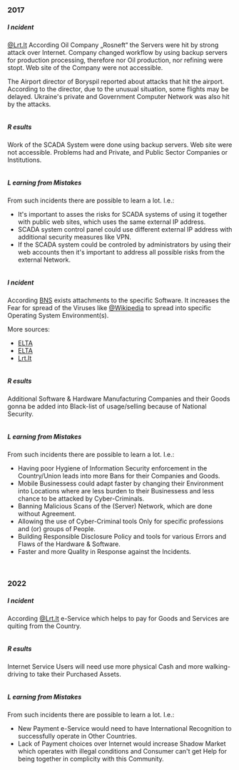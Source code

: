 #
### 2017

##### I ncident

[@Lrt.lt](https://www.lrt.lt/naujienos/pasaulyje/6/177970/ukrainoje-ir-rusijoje-kibernetines-atakos) 
According Oil Company „Rosneft“ the Servers were hit by strong attack over Internet.
Company changed workflow by using backup servers for production processing, therefore nor Oil production, nor refining were stopt.
Web site of the Company were not accessible.

The Airport director of Boryspil reported about attacks that hit the airport.  
According to the director, due to the unusual situation, some flights may be delayed.
Ukraine's private and Government Computer Network was also hit by the attacks.
```

```
##### R esults 

Work of the SCADA System were done using backup servers.
Web site were not accessible.
Problems had and Private, and Public Sector Companies or Institutions.
```

```
##### L earning from Mistakes 

From such incidents there are possible to learn a lot. I.e.:
* It's important to asses the risks for SCADA systems of using it together with public web sites, which uses the same external IP address. 
* SCADA system control panel could use different external IP address with additional security measures like VPN.
* If the SCADA system could be controled by administrators by using their web accounts then it's important to address all possible risks from the external Network.
```

```
##### I ncident

According [BNS](https://www.lrt.lt/naujienos/verslas/4/1408969/lietuvos-institucijos-net-ir-ispetos-toliau-naudoja-nesaugia-rusiska-programine-iranga) exists attachments to the specific Software. It increases the Fear for spread of the Viruses like [@Wikipedia](https://en.wikipedia.org/wiki/Petya_(malware)) to spread into specific Operating System Environment(s).

More sources:
* [ELTA](https://www.lrt.lt/naujienos/mokslas-ir-it/11/178192/petya-ne-virusas-o-galingas-naikinimo-ginklas)
* [ELTA](https://www.lrt.lt/naujienos/verslas/4/178342/valstybine-ukrainos-imone-teigia-patyrusi-nauja-kibernetine-ataka)
* [Lrt.lt](https://www.lrt.lt/naujienos/mokslas-ir-it/11/178417/nustate-kas-gali-buti-atsakingas-uz-petya-atakas)
```

```
##### R esults 
Additional Software & Hardware Manufacturing Companies and their Goods gonna be added into Black-list of usage/selling because of National Security.
```

```
##### L earning from Mistakes 

From such incidents there are possible to learn a lot. I.e.:
* Having poor Hygiene of Information Security enforcement in the Country/Union leads into more Bans for their Companies and Goods.
* Mobile Businessess could adapt faster by changing their Environment into Locations where are less burden to their Businessess and less chance to be attacked by Cyber-Criminals.
* Banning Malicious Scans of the (Server) Network, which are done without Agreement.
* Allowing the use of Cyber-Criminal tools Only for specific professions and (or) groups of People.
* Building Responsible Disclosure Policy and tools for various Errors and Flaws of the Hardware & Software.
* Faster and more Quality in Response against the Incidents.  
```

```

#
### 2022

##### I ncident

According [@Lrt.lt](https://www.lrt.lt/naujienos/verslas/4/1622741/paysera-stabdys-pervedimus-i-ir-is-rusijos-uzdarys-saskaitas-rusijos-klientams) e-Service which helps to pay for Goods and Services are quiting from the Country.
```

```
##### R esults 
Internet Service Users will need use more physical Cash and more walking-driving to take their Purchased Assets.
```

```
##### L earning from Mistakes 

From such incidents there are possible to learn a lot. I.e.:
*  New Payment e-Service would need to have International Recognition to successfully operate in Other Countries.
*  Lack of Payment choices over Internet would increase Shadow Market which operates with illegal conditions and Consumer can't get Help for being together in complicity with this Community. 
```

```
